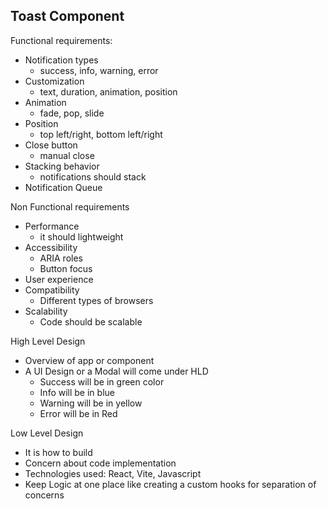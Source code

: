 ## Toast Component

Functional requirements:
- Notification types
    - success, info, warning, error
- Customization
    - text, duration, animation, position
- Animation
    - fade, pop, slide
- Position
    - top left/right, bottom left/right
- Close button
    - manual close
- Stacking behavior
    - notifications should stack
- Notification Queue

Non Functional requirements
- Performance
    - it should lightweight
- Accessibility
    - ARIA roles
    - Button focus
- User experience
- Compatibility
    - Different types of browsers
- Scalability
    - Code should be scalable


High Level Design
- Overview of app or component
- A UI Design or a Modal will come under HLD
    - Success will be in green color
    - Info will be in blue
    - Warning will be in yellow
    - Error will be in Red 

Low Level Design
- It is how to build
- Concern about code implementation
- Technologies used: React, Vite, Javascript
- Keep Logic at one place like creating a custom hooks for separation of concerns